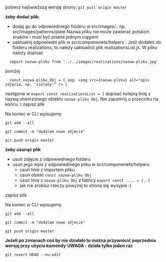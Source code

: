 pobierz najświeższą wersję strony: `git pull origin master`

**żeby dodać plik:**

- dodaj go do odpowiedniego folderu w src/images/.. np. src/images/patterns/plate Nazwa pliku nie może zawierać polskich znaków i musi być pisana jednym ciągiem
- uaktualnij odpowiedni plik w scr/componenets/helpers . Jeśli dodałeś do folderu realizations, to należy uaktualnić plik realizationsList.js. W pliku należy dopisać

```
  import nazwa-pliku from '../../images/realizations/nazwa-pliku.jpg'
```

poniżej

```
  const nazwa-pliku_Obj = { img: <img src={nazwa-pliku} alt="opis zdjęcia, np. 'zielony'" /> }
```

następnie w `export const realizationsList = [` dopisać kolejną linię z nazwą utworzonego obiektu `nazwa-pliku_Obj`. Nie zapomnij o przecinku na końcu :)
zapisz plik

Na koniec w CLI wpisujemy

```
git add --all
```

```
git commit -m "dodalem nowe zdjecie"
```

```
git push origin master
```

**żeby usunąć plik**

- usuń zdjęcie z odpowiedniego folderu
- usuń jego wpis z odpowiedniego pliku w scr/componenets/helpers
  - usuń linie z importem pliku
  - usuń obiekt `const nazwa-pliku_Obj`
  - usuć linię z `nazwa-pliku_Obj` z tablicy `export const .... = [..]`
  - jak nie zrobisz rzeczy powyżej to strona się wysypie :(

zapisz plik

Na koniec w CLI wpisujemy

```
git add --all
```

```
git commit -m "dodalem nowe zdjecie"
```

```
git push origin master
```

**Jeżeli po zmianach coś by nie działało to można przywrócić poprzednia wersję przy użyciu komendy**
**UWAGA - działa tylko jeden raz**

```
git revert HEAD --no-edit
```
